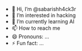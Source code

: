 - 👋 Hi, I’m @sabarishh4ck3r
- 👀 I’m interested in hacking
- 🌱 I’m currently learning AI
- 📫 How to reach me 
- 😄 Pronouns: ...
- ⚡ Fun fact: ...

<!---
sabarishh4ck3r/sabarishh4ck3r is a ✨ special ✨ repository because its `README.md` (this file) appears on your GitHub profile.
You can click the Preview link to take a look at your changes.
--->
